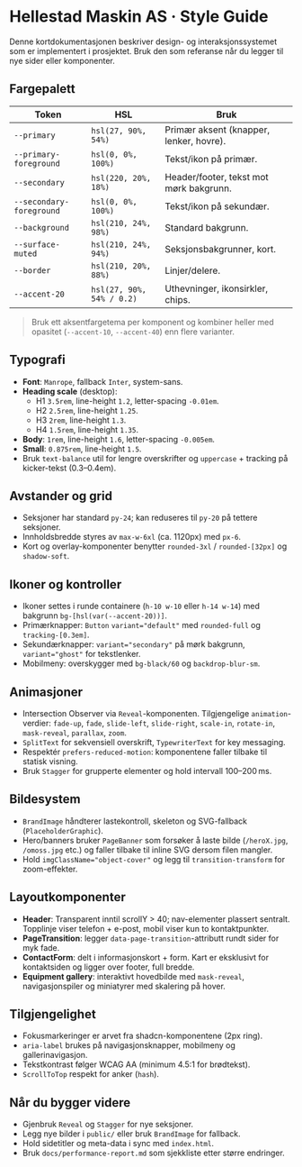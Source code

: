 # Hellestad Maskin AS · Style Guide

Denne kortdokumentasjonen beskriver design- og interaksjonssystemet som er implementert i prosjektet. Bruk den som referanse når du legger til nye sider eller komponenter.

## Fargepalett

| Token | HSL | Bruk |
| --- | --- | --- |
| `--primary` | `hsl(27, 90%, 54%)` | Primær aksent (knapper, lenker, hovre). |
| `--primary-foreground` | `hsl(0, 0%, 100%)` | Tekst/ikon på primær. |
| `--secondary` | `hsl(220, 20%, 18%)` | Header/footer, tekst mot mørk bakgrunn. |
| `--secondary-foreground` | `hsl(0, 0%, 100%)` | Tekst/ikon på sekundær. |
| `--background` | `hsl(210, 24%, 98%)` | Standard bakgrunn. |
| `--surface-muted` | `hsl(210, 24%, 94%)` | Seksjonsbakgrunner, kort. |
| `--border` | `hsl(210, 20%, 88%)` | Linjer/delere. |
| `--accent-20` | `hsl(27, 90%, 54% / 0.2)` | Uthevninger, ikonsirkler, chips. |

> Bruk ett aksentfargetema per komponent og kombiner heller med opasitet (`--accent-10`, `--accent-40`) enn flere varianter.

## Typografi

- **Font**: `Manrope`, fallback `Inter`, system-sans.
- **Heading scale** (desktop):
  - H1 `3.5rem`, line-height `1.2`, letter-spacing `-0.01em`.
  - H2 `2.5rem`, line-height `1.25`.
  - H3 `2rem`, line-height `1.3`.
  - H4 `1.5rem`, line-height `1.35`.
- **Body**: `1rem`, line-height `1.6`, letter-spacing `-0.005em`.
- **Small**: `0.875rem`, line-height `1.5`.
- Bruk `text-balance` util for lengre overskrifter og `uppercase` + tracking på kicker-tekst (0.3–0.4em).

## Avstander og grid

- Seksjoner har standard `py-24`; kan reduseres til `py-20` på tettere seksjoner.
- Innholdsbredde styres av `max-w-6xl` (ca. 1120px) med `px-6`.
- Kort og overlay-komponenter benytter `rounded-3xl` / `rounded-[32px]` og `shadow-soft`.

## Ikoner og kontroller

- Ikoner settes i runde containere (`h-10 w-10` eller `h-14 w-14`) med bakgrunn `bg-[hsl(var(--accent-20))]`.
- Primærknapper: `Button` `variant="default"` med `rounded-full` og `tracking-[0.3em]`.
- Sekundærknapper: `variant="secondary"` på mørk bakgrunn, `variant="ghost"` for tekstlenker.
- Mobilmeny: overskygger med `bg-black/60` og `backdrop-blur-sm`.

## Animasjoner

- Intersection Observer via `Reveal`-komponenten. Tilgjengelige `animation`-verdier: `fade-up`, `fade`, `slide-left`, `slide-right`, `scale-in`, `rotate-in`, `mask-reveal`, `parallax`, `zoom`.
- `SplitText` for sekvensiell overskrift, `TypewriterText` for key messaging.
- Respektér `prefers-reduced-motion`: komponentene faller tilbake til statisk visning.
- Bruk `Stagger` for grupperte elementer og hold intervall 100–200 ms.

## Bildesystem

- `BrandImage` håndterer lastekontroll, skeleton og SVG-fallback (`PlaceholderGraphic`).
- Hero/banners bruker `PageBanner` som forsøker å laste bilde (`/heroX.jpg`, `/omoss.jpg` etc.) og faller tilbake til inline SVG dersom filen mangler.
- Hold `imgClassName="object-cover"` og legg til `transition-transform` for zoom-effekter.

## Layoutkomponenter

- **Header**: Transparent inntil scrollY > 40; nav-elementer plassert sentralt. Topplinje viser telefon + e-post, mobil viser kun to kontaktpunkter.
- **PageTransition**: legger `data-page-transition`-attributt rundt sider for myk fade.
- **ContactForm**: delt i informasjonskort + form. Kart er eksklusivt for kontaktsiden og ligger over footer, full bredde.
- **Equipment gallery**: interaktivt hovedbilde med `mask-reveal`, navigasjonspiler og miniatyrer med skalering på hover.

## Tilgjengelighet

- Fokusmarkeringer er arvet fra shadcn-komponentene (2px ring).
- `aria-label` brukes på navigasjonsknapper, mobilmeny og gallerinavigasjon.
- Tekstkontrast følger WCAG AA (minimum 4.5:1 for brødtekst).
- `ScrollToTop` respekt for anker (`hash`).

## Når du bygger videre

- Gjenbruk `Reveal` og `Stagger` for nye seksjoner.
- Legg nye bilder i `public/` eller bruk `BrandImage` for fallback.
- Hold sidetitler og meta-data i sync med `index.html`.
- Bruk `docs/performance-report.md` som sjekkliste etter større endringer.
